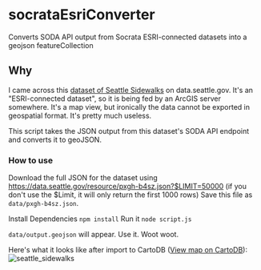 # socrataEsriConverter
Converts SODA API output from Socrata ESRI-connected datasets into a geojson featureCollection

## Why
I came across this [dataset of Seattle Sidewalks](https://data.seattle.gov/Transportation/SDOT-Sidewalks/pxgh-b4sz) on data.seattle.gov.
It's an "ESRI-connected dataset", so it is being fed by an ArcGIS server somewhere.  It's a map view, but ironically the data cannot be exported in geospatial format.  It's pretty much useless.

This script takes the JSON output from this dataset's SODA API endpoint and converts it to geoJSON.

### How to use

Download the full JSON for the dataset using https://data.seattle.gov/resource/pxgh-b4sz.json?$LIMIT=50000 (if you don't use the $Limit, it will only return the first 1000 rows)
Save this file as `data/pxgh-b4sz.json`.

Install Dependencies `npm install`
Run it `node script.js`

`data/output.geojson` will appear.  Use it.  Woot woot.


Here's what it looks like after import to CartoDB ([View map on CartoDB](https://cwhong.cartodb.com/viz/b459d044-366a-11e5-a13c-0e49835281d6/public_map)):
![seattle_sidewalks](https://cloud.githubusercontent.com/assets/1833820/8975511/a64052d4-364d-11e5-871d-f0094d97865d.png)
